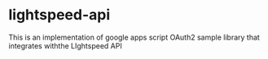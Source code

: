 # lightspeed-api
This is an implementation of google apps script OAuth2 sample library that integrates withthe LIghtspeed API
